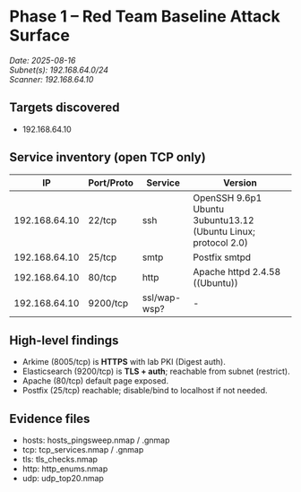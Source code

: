 # Phase 1 – Red Team Baseline Attack Surface
_Date: 2025-08-16_  
_Subnet(s): 192.168.64.0/24_  
_Scanner: 192.168.64.10_  

## Targets discovered
- 192.168.64.10

## Service inventory (open TCP only)
| IP | Port/Proto | Service | Version |
|---|---|---|---|
| 192.168.64.10 | 22/tcp | ssh | OpenSSH 9.6p1 Ubuntu 3ubuntu13.12 (Ubuntu Linux; protocol 2.0) |
| 192.168.64.10 | 25/tcp | smtp | Postfix smtpd |
| 192.168.64.10 | 80/tcp | http | Apache httpd 2.4.58 ((Ubuntu)) |
| 192.168.64.10 | 9200/tcp | ssl/wap-wsp? | - |

## High-level findings
- Arkime (8005/tcp) is **HTTPS** with lab PKI (Digest auth).
- Elasticsearch (9200/tcp) is **TLS + auth**; reachable from subnet (restrict).
- Apache (80/tcp) default page exposed.
- Postfix (25/tcp) reachable; disable/bind to localhost if not needed.

## Evidence files
- hosts: hosts_pingsweep.nmap / .gnmap
- tcp: tcp_services.nmap / .gnmap
- tls: tls_checks.nmap
- http: http_enums.nmap
- udp: udp_top20.nmap
